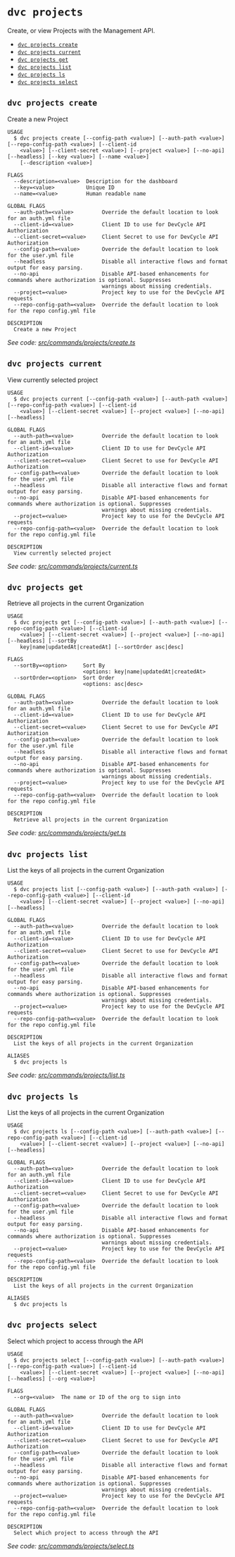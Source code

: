 `dvc projects`
==============

Create, or view Projects with the Management API.

* [`dvc projects create`](#dvc-projects-create)
* [`dvc projects current`](#dvc-projects-current)
* [`dvc projects get`](#dvc-projects-get)
* [`dvc projects list`](#dvc-projects-list)
* [`dvc projects ls`](#dvc-projects-ls)
* [`dvc projects select`](#dvc-projects-select)

## `dvc projects create`

Create a new Project

```
USAGE
  $ dvc projects create [--config-path <value>] [--auth-path <value>] [--repo-config-path <value>] [--client-id
    <value>] [--client-secret <value>] [--project <value>] [--no-api] [--headless] [--key <value>] [--name <value>]
    [--description <value>]

FLAGS
  --description=<value>  Description for the dashboard
  --key=<value>          Unique ID
  --name=<value>         Human readable name

GLOBAL FLAGS
  --auth-path=<value>         Override the default location to look for an auth.yml file
  --client-id=<value>         Client ID to use for DevCycle API Authorization
  --client-secret=<value>     Client Secret to use for DevCycle API Authorization
  --config-path=<value>       Override the default location to look for the user.yml file
  --headless                  Disable all interactive flows and format output for easy parsing.
  --no-api                    Disable API-based enhancements for commands where authorization is optional. Suppresses
                              warnings about missing credentials.
  --project=<value>           Project key to use for the DevCycle API requests
  --repo-config-path=<value>  Override the default location to look for the repo config.yml file

DESCRIPTION
  Create a new Project
```

_See code: [src/commands/projects/create.ts](https://github.com/DevCycleHQ/cli/blob/v6.0.1/src/commands/projects/create.ts)_

## `dvc projects current`

View currently selected project

```
USAGE
  $ dvc projects current [--config-path <value>] [--auth-path <value>] [--repo-config-path <value>] [--client-id
    <value>] [--client-secret <value>] [--project <value>] [--no-api] [--headless]

GLOBAL FLAGS
  --auth-path=<value>         Override the default location to look for an auth.yml file
  --client-id=<value>         Client ID to use for DevCycle API Authorization
  --client-secret=<value>     Client Secret to use for DevCycle API Authorization
  --config-path=<value>       Override the default location to look for the user.yml file
  --headless                  Disable all interactive flows and format output for easy parsing.
  --no-api                    Disable API-based enhancements for commands where authorization is optional. Suppresses
                              warnings about missing credentials.
  --project=<value>           Project key to use for the DevCycle API requests
  --repo-config-path=<value>  Override the default location to look for the repo config.yml file

DESCRIPTION
  View currently selected project
```

_See code: [src/commands/projects/current.ts](https://github.com/DevCycleHQ/cli/blob/v6.0.1/src/commands/projects/current.ts)_

## `dvc projects get`

Retrieve all projects in the current Organization

```
USAGE
  $ dvc projects get [--config-path <value>] [--auth-path <value>] [--repo-config-path <value>] [--client-id
    <value>] [--client-secret <value>] [--project <value>] [--no-api] [--headless] [--sortBy
    key|name|updatedAt|createdAt] [--sortOrder asc|desc]

FLAGS
  --sortBy=<option>     Sort By
                        <options: key|name|updatedAt|createdAt>
  --sortOrder=<option>  Sort Order
                        <options: asc|desc>

GLOBAL FLAGS
  --auth-path=<value>         Override the default location to look for an auth.yml file
  --client-id=<value>         Client ID to use for DevCycle API Authorization
  --client-secret=<value>     Client Secret to use for DevCycle API Authorization
  --config-path=<value>       Override the default location to look for the user.yml file
  --headless                  Disable all interactive flows and format output for easy parsing.
  --no-api                    Disable API-based enhancements for commands where authorization is optional. Suppresses
                              warnings about missing credentials.
  --project=<value>           Project key to use for the DevCycle API requests
  --repo-config-path=<value>  Override the default location to look for the repo config.yml file

DESCRIPTION
  Retrieve all projects in the current Organization
```

_See code: [src/commands/projects/get.ts](https://github.com/DevCycleHQ/cli/blob/v6.0.1/src/commands/projects/get.ts)_

## `dvc projects list`

List the keys of all projects in the current Organization

```
USAGE
  $ dvc projects list [--config-path <value>] [--auth-path <value>] [--repo-config-path <value>] [--client-id
    <value>] [--client-secret <value>] [--project <value>] [--no-api] [--headless]

GLOBAL FLAGS
  --auth-path=<value>         Override the default location to look for an auth.yml file
  --client-id=<value>         Client ID to use for DevCycle API Authorization
  --client-secret=<value>     Client Secret to use for DevCycle API Authorization
  --config-path=<value>       Override the default location to look for the user.yml file
  --headless                  Disable all interactive flows and format output for easy parsing.
  --no-api                    Disable API-based enhancements for commands where authorization is optional. Suppresses
                              warnings about missing credentials.
  --project=<value>           Project key to use for the DevCycle API requests
  --repo-config-path=<value>  Override the default location to look for the repo config.yml file

DESCRIPTION
  List the keys of all projects in the current Organization

ALIASES
  $ dvc projects ls
```

_See code: [src/commands/projects/list.ts](https://github.com/DevCycleHQ/cli/blob/v6.0.1/src/commands/projects/list.ts)_

## `dvc projects ls`

List the keys of all projects in the current Organization

```
USAGE
  $ dvc projects ls [--config-path <value>] [--auth-path <value>] [--repo-config-path <value>] [--client-id
    <value>] [--client-secret <value>] [--project <value>] [--no-api] [--headless]

GLOBAL FLAGS
  --auth-path=<value>         Override the default location to look for an auth.yml file
  --client-id=<value>         Client ID to use for DevCycle API Authorization
  --client-secret=<value>     Client Secret to use for DevCycle API Authorization
  --config-path=<value>       Override the default location to look for the user.yml file
  --headless                  Disable all interactive flows and format output for easy parsing.
  --no-api                    Disable API-based enhancements for commands where authorization is optional. Suppresses
                              warnings about missing credentials.
  --project=<value>           Project key to use for the DevCycle API requests
  --repo-config-path=<value>  Override the default location to look for the repo config.yml file

DESCRIPTION
  List the keys of all projects in the current Organization

ALIASES
  $ dvc projects ls
```

## `dvc projects select`

Select which project to access through the API

```
USAGE
  $ dvc projects select [--config-path <value>] [--auth-path <value>] [--repo-config-path <value>] [--client-id
    <value>] [--client-secret <value>] [--project <value>] [--no-api] [--headless] [--org <value>]

FLAGS
  --org=<value>  The name or ID of the org to sign into

GLOBAL FLAGS
  --auth-path=<value>         Override the default location to look for an auth.yml file
  --client-id=<value>         Client ID to use for DevCycle API Authorization
  --client-secret=<value>     Client Secret to use for DevCycle API Authorization
  --config-path=<value>       Override the default location to look for the user.yml file
  --headless                  Disable all interactive flows and format output for easy parsing.
  --no-api                    Disable API-based enhancements for commands where authorization is optional. Suppresses
                              warnings about missing credentials.
  --project=<value>           Project key to use for the DevCycle API requests
  --repo-config-path=<value>  Override the default location to look for the repo config.yml file

DESCRIPTION
  Select which project to access through the API
```

_See code: [src/commands/projects/select.ts](https://github.com/DevCycleHQ/cli/blob/v6.0.1/src/commands/projects/select.ts)_
